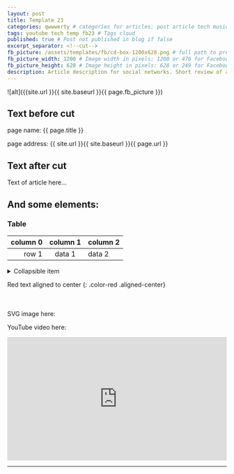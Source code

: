```yaml
---
layout: post
title: Template 23
categories: qwwwerty # categories for articles: post article tech music life (/post/music/tech/life/2020-12-12-test-article.html)
tags: youtube tech temp fb23 # Tags cloud
published: true # Post not published in blog if false
excerpt_separator: <!--cut-->
fb_picture: /assets/templates/fb/cd-box-1200x628.png # full path to preview picture for social media: Facebook (1200x628px or 476x249px)
fb_picture_width: 1200 # Image width in pixels: 1200 or 476 for Facebook
fb_picture_height: 628 # Image height in pixels: 628 or 249 for Facebook
description: Article description for social networks. Short review of article or first text block from the beginning. Replace this text for new article.
---
```

[comment]: # (Start OF POST)
[comment]: # (Start of excerpt block)

[comment]: # (Header image of article. By default the same as preview image for social networks)
![alt]({{site.url }}{{ site.baseurl }}{{ page.fb_picture }})

## Text before cut

page name: {{ page.title }}

page address: {{ site.url }}{{ site.baseurl }}{{ page.url }}

[comment]: # (End of excerpt block)
<!--cut-->

## Text after cut

Text of article here...

## And some elements:

### Table

[comment]: # (Example of table with content alignment. One blanc line before table.)

| column 0 | column 1 | column 2 |
| -------: | :------: | :------- |
|    row 1 |  data 1  | data 2   |

[comment]: # (Example for collapsed block)
<details>
  <summary markdown="span">Collapsible item</summary>
  Text inside collapsible block.
</details>


[comment]: # (CSS Style example)
Red text aligned to center
{: .color-red .aligned-center}

[comment]: # (SVG image with style example)
SVG image here:
<svg style="width: 100px; height: 50px; fill: red;">
    <use xmlns:xlink="http://www.w3.org/1999/xlink" xlink:href="{{ site.baseurl }}/assets/youtube_icon.svg#youtube">
    </use>
</svg>

[comment]: # (YouTube video: Insert as iframe inside div block and remove width and height properties in iframe block)
YouTube video here:
<div class="youtube_container">
  <iframe src="https://www.youtube.com/embed/1QGxFpSb6Sc" frameborder="0" allow="accelerometer; autoplay; clipboard-write; encrypted-media; gyroscope; picture-in-picture" allowfullscreen></iframe>
</div>

---
[comment]: # (END OF POST)

[comment]: # (CSS Styles used in article)
<style>
.youtube_container {
  position: relative;
  width: 100%;
  padding-top: 56.25%; /* 16:9 Aspect Ratio */
}
iframe {
    position: absolute;
    top: 0;
    width: 100%;
    height: 100%;
}
.color-red {
  color: red;
}
.color-green {
  color: red;
}
.color-blue {
  color: blue;
}

.aligned-right {
    text-align: right;
}
.aligned-left {
    text-align: left;
}
.aligned-center {
    text-align: center;
}
</style>
